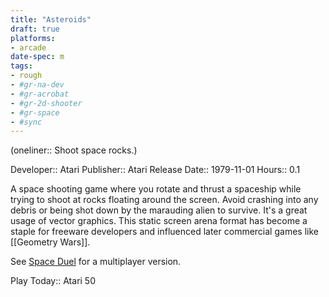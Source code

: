 ```yaml
---
title: "Asteroids"
draft: true
platforms:
- arcade
date-spec: m
tags:
- rough
- #gr-na-dev 
- #gr-acrobat 
- #gr-2d-shooter 
- #gr-space 
- #sync
---
```


(oneliner:: Shoot space rocks.)

Developer:: Atari
Publisher:: Atari
Release Date:: 1979-11-01
Hours:: 0.1

A space shooting game where you rotate and thrust a spaceship while trying to shoot at rocks floating around the screen. Avoid crashing into any debris or being shot down by the marauding alien to survive. It's a great usage of vector graphics. This static screen arena format has become a staple for freeware developers and influenced later commercial games like [[Geometry Wars]].

See [Space Duel](gamerecs/Space%20Duel.md) for a multiplayer version.

Play Today:: Atari 50